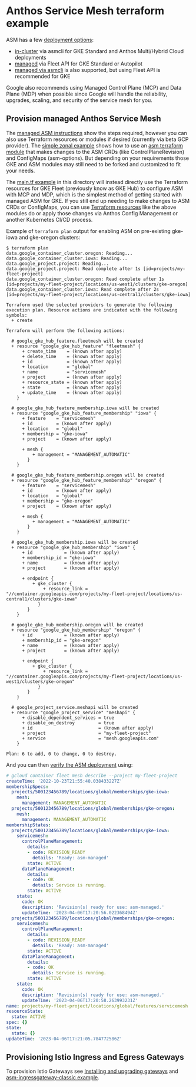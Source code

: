 # Anthos Service Mesh terraform example

ASM has a few [deployment options](https://cloud.google.com/service-mesh/docs/overview#deployment_options):

* [in-cluster](https://cloud.google.com/service-mesh/docs/supported-features) via asmcli for GKE Standard and Anthos Multi/Hybrid Cloud deployments
* [managed](https://cloud.google.com/service-mesh/docs/managed/supported-features-mcp) via Fleet API for GKE Standard or Autopilot
* [managed via asmcli](https://cloud.google.com/service-mesh/docs/managed/provision-managed-anthos-service-mesh-asmcli) is also supported, but using Fleet API is recommended for GKE

Google also recommends using Managed Control Plane (MCP) and Data Plane (MDP) when possible since Google will handle the reliability, upgrades, scaling, and security of the service mesh for you.

## Provision managed Anthos Service Mesh

The [managed ASM instructions](https://cloud.google.com/service-mesh/docs/managed/provision-managed-anthos-service-mesh) show the steps required, however you can also use Terraform resources or modules if desired (currently via beta GCP provider). The [simple zonal example](https://github.com/terraform-google-modules/terraform-google-kubernetes-engine/tree/v25.0.0/examples/simple_zonal_with_asm) shows how to use an [asm terraform module](https://github.com/terraform-google-modules/terraform-google-kubernetes-engine/tree/v25.0.0/modules/asm) that makes changes to the ASM CRDs (like ControlPlaneRevision) and ConfigMaps (asm-options). But depending on your requirements those GKE and ASM modules may still need to be forked and customized to fit your needs.

The [main.tf example](./main.tf) in this directory will instead directly use the Terraform resources for GKE Fleet (previously know as GKE Hub) to configure ASM with MCP and MDP, which is the simplest method of getting started with managed ASM for GKE. If you still end up needing to make changes to ASM CRDs or ConfigMaps, you can use [Terraform resources](https://github.com/terraform-google-modules/terraform-google-kubernetes-engine/blob/e9a72cff0a8e7d35aaf84a7ca9d6788d02a864d4/modules/asm/main.tf#L44-L71) like the above modules do or apply those changes via Anthos Config Management or another Kubernetes CI/CD process.

Example of `terraform plan` output for enabling ASM on pre-existing gke-iowa and gke-oregon clusters:

```shell
$ terraform plan
data.google_container_cluster.oregon: Reading...
data.google_container_cluster.iowa: Reading...
data.google_project.project: Reading...
data.google_project.project: Read complete after 1s [id=projects/my-fleet-project]
data.google_container_cluster.oregon: Read complete after 1s [id=projects/my-fleet-project/locations/us-west1/clusters/gke-oregon]
data.google_container_cluster.iowa: Read complete after 2s [id=projects/my-fleet-project/locations/us-central1/clusters/gke-iowa]

Terraform used the selected providers to generate the following execution plan. Resource actions are indicated with the following
symbols:
  + create

Terraform will perform the following actions:

  # google_gke_hub_feature.fleetmesh will be created
  + resource "google_gke_hub_feature" "fleetmesh" {
      + create_time    = (known after apply)
      + delete_time    = (known after apply)
      + id             = (known after apply)
      + location       = "global"
      + name           = "servicemesh"
      + project        = (known after apply)
      + resource_state = (known after apply)
      + state          = (known after apply)
      + update_time    = (known after apply)
    }

  # google_gke_hub_feature_membership.iowa will be created
  + resource "google_gke_hub_feature_membership" "iowa" {
      + feature    = "servicemesh"
      + id         = (known after apply)
      + location   = "global"
      + membership = "gke-iowa"
      + project    = (known after apply)

      + mesh {
          + management = "MANAGEMENT_AUTOMATIC"
        }
    }

  # google_gke_hub_feature_membership.oregon will be created
  + resource "google_gke_hub_feature_membership" "oregon" {
      + feature    = "servicemesh"
      + id         = (known after apply)
      + location   = "global"
      + membership = "gke-oregon"
      + project    = (known after apply)

      + mesh {
          + management = "MANAGEMENT_AUTOMATIC"
        }
    }

  # google_gke_hub_membership.iowa will be created
  + resource "google_gke_hub_membership" "iowa" {
      + id            = (known after apply)
      + membership_id = "gke-iowa"
      + name          = (known after apply)
      + project       = (known after apply)

      + endpoint {
          + gke_cluster {
              + resource_link = "//container.googleapis.com/projects/my-fleet-project/locations/us-central1/clusters/gke-iowa"
            }
        }
    }

  # google_gke_hub_membership.oregon will be created
  + resource "google_gke_hub_membership" "oregon" {
      + id            = (known after apply)
      + membership_id = "gke-oregon"
      + name          = (known after apply)
      + project       = (known after apply)

      + endpoint {
          + gke_cluster {
              + resource_link = "//container.googleapis.com/projects/my-fleet-project/locations/us-west1/clusters/gke-oregon"
            }
        }
    }

  # google_project_service.meshapi will be created
  + resource "google_project_service" "meshapi" {
      + disable_dependent_services = true
      + disable_on_destroy         = true
      + id                         = (known after apply)
      + project                    = "my-fleet-project"
      + service                    = "mesh.googleapis.com"
    }

Plan: 6 to add, 0 to change, 0 to destroy.
```

And you can then [verify the ASM deployment](https://cloud.google.com/service-mesh/docs/managed/provision-managed-anthos-service-mesh#verify_the_control_plane_has_been_provisioned) using:

```yaml
# gcloud container fleet mesh describe --project my-fleet-project
createTime: '2022-10-23T21:55:40.038433227Z'
membershipSpecs:
  projects/500123456789/locations/global/memberships/gke-iowa:
    mesh:
      management: MANAGEMENT_AUTOMATIC
  projects/500123456789/locations/global/memberships/gke-oregon:
    mesh:
      management: MANAGEMENT_AUTOMATIC
membershipStates:
  projects/500123456789/locations/global/memberships/gke-iowa:
    servicemesh:
      controlPlaneManagement:
        details:
        - code: REVISION_READY
          details: 'Ready: asm-managed'
        state: ACTIVE
      dataPlaneManagement:
        details:
        - code: OK
          details: Service is running.
        state: ACTIVE
    state:
      code: OK
      description: 'Revision(s) ready for use: asm-managed.'
      updateTime: '2023-04-06T17:20:56.022368494Z'
  projects/500123456789/locations/global/memberships/gke-oregon:
    servicemesh:
      controlPlaneManagement:
        details:
        - code: REVISION_READY
          details: 'Ready: asm-managed'
        state: ACTIVE
      dataPlaneManagement:
        details:
        - code: OK
          details: Service is running.
        state: ACTIVE
    state:
      code: OK
      description: 'Revision(s) ready for use: asm-managed.'
      updateTime: '2023-04-06T17:20:58.263993231Z'
name: projects/my-fleet-project/locations/global/features/servicemesh
resourceState:
  state: ACTIVE
spec: {}
state:
  state: {}
updateTime: '2023-04-06T17:21:05.784772586Z'
```

## Provisioning Istio Ingress and Egress Gateways

To provision Istio Gateways see [Installing and upgrading gateways](https://cloud.google.com/service-mesh/docs/gateways) and [asm-ingressgateway-classic example](../asm-ingressgateway-classic/).
